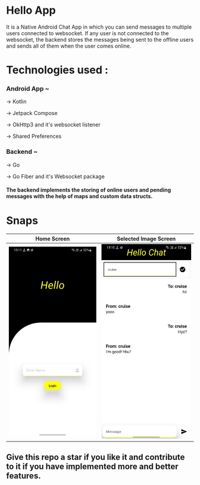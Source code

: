# Hello App

It is a Native Android Chat App in which you can send messages to multiple users connected to websocket.
If any user is not connected to the websocket, the backend stores the messages being sent to the offline users and sends all of them when the user comes online.


# Technologies used :


### Android App ~

-> Kotlin

-> Jetpack Compose

-> OkHttp3 and it's websocket listener

-> Shared Preferences

### Backend ~

-> Go

-> Go Fiber and it's Websocket package


#### The backend implements the storing of online users and pending messages with the help of maps and custom data structs.


# Snaps


| Home Screen                      | Selected Image Screen             |
|----------------------------------|-----------------------------------|
| ![](/snaps/img.png)              | ![](/snaps/img_1.png)             |



## Give this repo a star if you like it and contribute to it if you have implemented more and better features.

